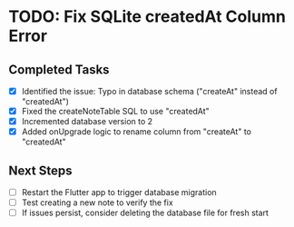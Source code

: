 # TODO: Fix SQLite createdAt Column Error

## Completed Tasks
- [x] Identified the issue: Typo in database schema ("createAt" instead of "createdAt")
- [x] Fixed the createNoteTable SQL to use "createdAt"
- [x] Incremented database version to 2
- [x] Added onUpgrade logic to rename column from "createAt" to "createdAt"

## Next Steps
- [ ] Restart the Flutter app to trigger database migration
- [ ] Test creating a new note to verify the fix
- [ ] If issues persist, consider deleting the database file for fresh start
